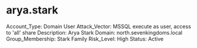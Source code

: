 # arya.stark

Account_Type: Domain User
Attack_Vector: MSSQL execute as user, access to 'all' share
Description: Arya Stark
Domain: north.sevenkingdoms.local
Group_Membership: Stark Family
Risk_Level: High
Status: Active